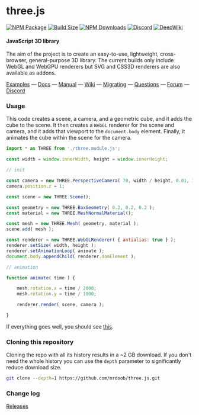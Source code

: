 # three.js

[![NPM Package][npm]][npm-url]
[![Build Size][build-size]][build-size-url]
[![NPM Downloads][npm-downloads]][npmtrends-url]
[![Discord][discord]][discord-url]
[![DeepWiki][deepwiki]][deepwiki-url]

#### JavaScript 3D library

The aim of the project is to create an easy-to-use, lightweight, cross-browser, general-purpose 3D library. The current builds only include WebGL and WebGPU renderers but SVG and CSS3D renderers are also available as addons.

[Examples](https://threejs.org/examples/) &mdash;
[Docs](https://threejs.org/docs/) &mdash;
[Manual](https://threejs.org/manual/) &mdash;
[Wiki](https://github.com/mrdoob/three.js/wiki) &mdash;
[Migrating](https://github.com/mrdoob/three.js/wiki/Migration-Guide) &mdash;
[Questions](https://stackoverflow.com/questions/tagged/three.js) &mdash;
[Forum](https://discourse.threejs.org/) &mdash;
[Discord](https://discord.gg/56GBJwAnUS)

### Usage

This code creates a scene, a camera, and a geometric cube, and it adds the cube to the scene. It then creates a `WebGL` renderer for the scene and camera, and it adds that viewport to the `document.body` element. Finally, it animates the cube within the scene for the camera.

```javascript
import * as THREE from './three.module.js';

const width = window.innerWidth, height = window.innerHeight;

// init

const camera = new THREE.PerspectiveCamera( 70, width / height, 0.01, 10 );
camera.position.z = 1;

const scene = new THREE.Scene();

const geometry = new THREE.BoxGeometry( 0.2, 0.2, 0.2 );
const material = new THREE.MeshNormalMaterial();

const mesh = new THREE.Mesh( geometry, material );
scene.add( mesh );

const renderer = new THREE.WebGLRenderer( { antialias: true } );
renderer.setSize( width, height );
renderer.setAnimationLoop( animate );
document.body.appendChild( renderer.domElement );

// animation

function animate( time ) {

	mesh.rotation.x = time / 2000;
	mesh.rotation.y = time / 1000;

	renderer.render( scene, camera );

}
```

If everything goes well, you should see [this](https://jsfiddle.net/w43x5Lgh/).

### Cloning this repository

Cloning the repo with all its history results in a ~2 GB download. If you don't need the whole history you can use the `depth` parameter to significantly reduce download size.

```sh
git clone --depth=1 https://github.com/mrdoob/three.js.git
```

### Change log

[Releases](https://github.com/mrdoob/three.js/releases)


[npm]: https://img.shields.io/npm/v/three
[npm-url]: https://www.npmjs.com/package/three
[build-size]: https://badgen.net/bundlephobia/minzip/three
[build-size-url]: https://bundlephobia.com/result?p=three
[npm-downloads]: https://img.shields.io/npm/dw/three
[npmtrends-url]: https://www.npmtrends.com/three
[discord]: https://img.shields.io/discord/685241246557667386
[discord-url]: https://discord.gg/56GBJwAnUS
[deepwiki]: https://deepwiki.com/badge.svg
[deepwiki-url]: https://deepwiki.com/mrdoob/three.js

